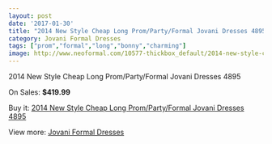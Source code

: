 ```yaml
---
layout: post
date: '2017-01-30'
title: "2014 New Style Cheap Long Prom/Party/Formal Jovani Dresses 4895"
category: Jovani Formal Dresses
tags: ["prom","formal","long","bonny","charming"]
image: http://www.neoformal.com/10577-thickbox_default/2014-new-style-cheap-long-prom-party-formal-jovani-dresses-4895.jpg
---
```

2014 New Style Cheap Long Prom/Party/Formal Jovani Dresses 4895

On Sales: **$419.99**
<a href="https://www.neoformal.com/en/jovani-formal-dresses-2014/3702-2014-new-style-cheap-long-prom-party-formal-jovani-dresses-4895.html"><amp-img layout="responsive" width="600" height="600" src="//www.neoformal.com/10577-thickbox_default/2014-new-style-cheap-long-prom-party-formal-jovani-dresses-4895.jpg" alt="2014 New Style Cheap Long Prom/Party/Formal Jovani Dresses 4895 0" /></a>
<a href="https://www.neoformal.com/en/jovani-formal-dresses-2014/3702-2014-new-style-cheap-long-prom-party-formal-jovani-dresses-4895.html"><amp-img layout="responsive" width="600" height="600" src="//www.neoformal.com/10578-thickbox_default/2014-new-style-cheap-long-prom-party-formal-jovani-dresses-4895.jpg" alt="2014 New Style Cheap Long Prom/Party/Formal Jovani Dresses 4895 1" /></a>

Buy it: [2014 New Style Cheap Long Prom/Party/Formal Jovani Dresses 4895](https://www.neoformal.com/en/jovani-formal-dresses-2014/3702-2014-new-style-cheap-long-prom-party-formal-jovani-dresses-4895.html "2014 New Style Cheap Long Prom/Party/Formal Jovani Dresses 4895")

View more: [Jovani Formal Dresses](https://www.neoformal.com/en/49-jovani-formal-dresses-2014 "Jovani Formal Dresses")
